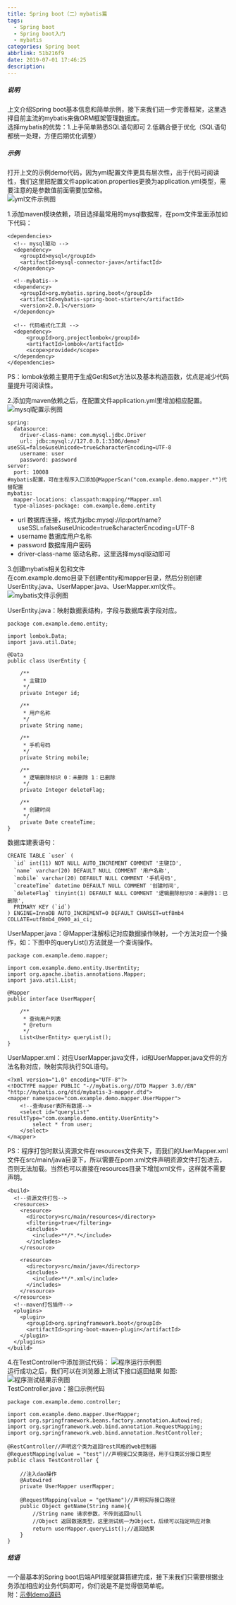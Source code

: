 ```yaml
---
title: Spring boot（二）mybatis篇
tags:
  - Spring boot
  - Spring boot入门
  - mybatis
categories: Spring boot
abbrlink: 51b216f9
date: 2019-07-01 17:46:25
description:
---
```

##### 说明
上文介绍Spring boot基本信息和简单示例，接下来我们进一步完善框架，这里选择目前主流的mybatis来做ORM框架管理数据库。   
选择mybatis的优势：1.上手简单熟悉SQL语句即可 2.低耦合便于优化（SQL语句都统一处理，方便后期优化调整）

##### 示例
打开上文的示例demo代码，因为yml配置文件更具有层次性，出于代码可阅读性，我们这里把配置文件application.properties更换为application.yml类型，需要注意的是参数值前面需要加空格。   
![yml文件示例图](http://image.12c3.com/Hexo-Blog/Spring-boot进阶篇-mybatis/yml文件示例图.png)

1.添加maven模块依赖，项目选择最常用的mysql数据库，在pom文件里面添加如下代码：
```
<dependencies>
  <!-- mysql驱动 -->
  <dependency>
    <groupId>mysql</groupId>
    <artifactId>mysql-connector-java</artifactId>
  </dependency>

  <!--mybatis-->
  <dependency>
    <groupId>org.mybatis.spring.boot</groupId>
    <artifactId>mybatis-spring-boot-starter</artifactId>
    <version>2.0.1</version>
  </dependency>

  <!-- 代码格式化工具 -->
  <dependency>
      <groupId>org.projectlombok</groupId>
      <artifactId>lombok</artifactId>
      <scope>provided</scope>
  </dependency>
</dependencies>
```
PS：lombok依赖主要用于生成Get和Set方法以及基本构造函数，优点是减少代码量提升可阅读性。

2.添加完maven依赖之后，在配置文件application.yml里增加相应配置。
![mysql配置示例图](http://image.12c3.com/Hexo-Blog/Spring-boot进阶篇-mybatis/mysql配置示例图.png)
```
spring:
  datasource:
    driver-class-name: com.mysql.jdbc.Driver
    url: jdbc:mysql://127.0.0.1:3306/demo?useSSL=false&useUnicode=true&characterEncoding=UTF-8
    username: user
    password: password
server:
  port: 10008    
#mybatis配置，可在主程序入口添加@MapperScan("com.example.demo.mapper.*")代替配置
mybatis:
  mapper-locations: classpath:mapping/*Mapper.xml
  type-aliases-package: com.example.demo.entity  
```
* url 数据库连接，格式为jdbc:mysql://ip:port/name?useSSL=false&useUnicode=true&characterEncoding=UTF-8   
* username 数据库用户名称   
* password 数据库用户密码   
* driver-class-name 驱动名称，这里选择mysql驱动即可    

3.创建mybatis相关包和文件  
在com.example.demo目录下创建entity和mapper目录，然后分别创建UserEntity.java、UserMapper.java、UserMapper.xml文件。   
![mybatis文件示例图](http://image.12c3.com/Hexo-Blog/Spring-boot进阶篇-mybatis/mybatis文件示例图.png)   

UserEntity.java：映射数据表结构，字段与数据库表字段对应。

```
package com.example.demo.entity;

import lombok.Data;
import java.util.Date;

@Data
public class UserEntity {

    /**
     * 主键ID
     */
    private Integer id;

    /**
     * 用户名称
     */
    private String name;

    /**
     * 手机号码
     */
    private String mobile;

    /**
     * 逻辑删除标识 0：未删除 1：已删除
     */
    private Integer deleteFlag;

    /**
     * 创建时间
     */
    private Date createTime;
}

```
数据库建表语句：
```
CREATE TABLE `user` (
  `id` int(11) NOT NULL AUTO_INCREMENT COMMENT '主键ID',
  `name` varchar(20) DEFAULT NULL COMMENT '用户名称',
  `mobile` varchar(20) DEFAULT NULL COMMENT '手机号码',
  `createTime` datetime DEFAULT NULL COMMENT '创建时间',
  `deleteFlag` tinyint(1) DEFAULT NULL COMMENT '逻辑删除标识0：未删除1：已删除',
  PRIMARY KEY (`id`)
) ENGINE=InnoDB AUTO_INCREMENT=0 DEFAULT CHARSET=utf8mb4 COLLATE=utf8mb4_0900_ai_ci;
```

UserMapper.java：@Mapper注解标记对应数据操作映射，一个方法对应一个操作，如：下图中的queryList()方法就是一个查询操作。   
```
package com.example.demo.mapper;

import com.example.demo.entity.UserEntity;
import org.apache.ibatis.annotations.Mapper;
import java.util.List;

@Mapper
public interface UserMapper{

    /**
     * 查询用户列表
     * @return
     */
    List<UserEntity> queryList();
}
```
UserMapper.xml：对应UserMapper.java文件，id和UserMapper.java文件的方法名称对应，映射实际执行SQL语句。  
```
<?xml version="1.0" encoding="UTF-8"?>
<!DOCTYPE mapper PUBLIC "-//mybatis.org//DTD Mapper 3.0//EN" "http://mybatis.org/dtd/mybatis-3-mapper.dtd">
<mapper namespace="com.example.demo.mapper.UserMapper">
    <!--查询user表所有数据-->
    <select id="queryList" resultType="com.example.demo.entity.UserEntity">
        select * from user;
    </select>
</mapper>
```

PS：程序打包时默认资源文件在resources文件夹下，而我们的UserMapper.xml文件在src/main/java目录下，所以需要在pom.xml文件声明资源文件打包进去，否则无法加载。当然也可以直接在resources目录下增加xml文件，这样就不需要声明。
```
<build>
  <!--资源文件打包-->
  <resources>
    <resource>
      <directory>src/main/resources</directory>
      <filtering>true</filtering>
      <includes>
        <include>**/*.*</include>
      </includes>
    </resource>

    <resource>
      <directory>src/main/java</directory>
      <includes>
        <include>**/*.xml</include>
      </includes>
    </resource>
  </resources>
  <!--maven打包插件-->
  <plugins>
    <plugin>
      <groupId>org.springframework.boot</groupId>
      <artifactId>spring-boot-maven-plugin</artifactId>
    </plugin>
  </plugins>
</build>
```
4.在TestController中添加测试代码：
![程序运行示例图](http://image.12c3.com/Hexo-Blog/Spring-boot进阶篇-mybatis/程序运行示例图.png)   
运行成功之后，我们可以在浏览器上测试下接口返回结果 如图:
![程序测试结果示例图](http://image.12c3.com/Hexo-Blog/Spring-boot进阶篇-mybatis/程序测试结果示例图.png)   
TestController.java：接口示例代码
```
package com.example.demo.controller;

import com.example.demo.mapper.UserMapper;
import org.springframework.beans.factory.annotation.Autowired;
import org.springframework.web.bind.annotation.RequestMapping;
import org.springframework.web.bind.annotation.RestController;

@RestController//声明这个类为返回rest风格的web控制器
@RequestMapping(value = "test")//声明接口父类路径，用于归类区分接口类型
public class TestController {

    //注入dao操作
    @Autowired
    private UserMapper userMapper;

    @RequestMapping(value = "getName")//声明实际接口路径
    public Object getName(String name){
        //String name 请求参数，不传则返回null
        //Object 返回数据类型，这里测试统一为Object，后续可以指定响应对象
        return userMapper.queryList();//返回结果
    }
}
```
##### 结语
一个最基本的Spring boot后端API框架就算搭建完成，接下来我们只需要根据业务添加相应的业务代码即可，你们说是不是觉得很简单呢。  
附：[示例demo源码](http://file.12c3.com/Hexo-Blog/Spring-boot（二）mybatis篇demo源码.rar)
